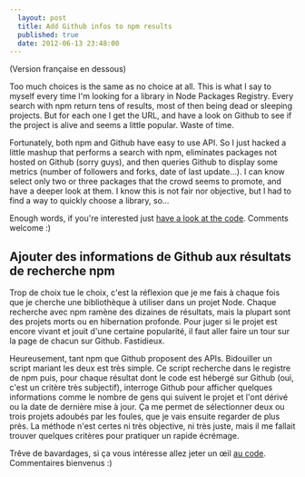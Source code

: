 ```yaml
---
  layout: post
  title: Add Github infos to npm results
  published: true
  date: 2012-06-13 23:48:00
---
```


(Version française en dessous)

Too much choices is the same as no choice at all. This is what I say to myself every time I'm looking for a library in Node Packages Registry. Every search with npm return tens of results, most of then being dead or sleeping projects. But for each one I get the URL, and have a look on Github to see if the project is alive and seems a little popular. Waste of time.

Fortunately, both npm and Github have easy to use API. So I just hacked a little mashup that performs a search with npm, eliminates packages not hosted on Github (sorry guys), and then queries Github to display some metrics (number of followers and forks, date of last update…). I can know select only two or three packages that the crowd seems to promote, and have a deeper look at them. I know this is not fair nor objective, but I had to find a way to quickly choose a library, so… 

Enough words, if you're interested just [have a look at the code][code]. Comments welcome :)

## Ajouter des informations de Github aux résultats de recherche npm

Trop de choix tue le choix, c'est la réflexion que je me fais à chaque fois que je cherche une bibliothèque à utiliser dans un projet Node. Chaque recherche avec npm ramène des dizaines de résultats, mais la plupart sont des projets morts ou en hibernation profonde. Pour juger si le projet est encore vivant et jouit d'une certaine popularité, il faut aller faire un tour sur la page de chacun sur Github. Fastidieux.

Heureusement, tant npm que Github proposent des APIs. Bidouiller un script mariant les deux est très simple. Ce script recherche dans le registre de npm puis, pour chaque résultat dont le code est hébergé sur Github (oui, c'est un critère très subjectif), interroge Github pour afficher quelques informations comme le nombre de gens qui suivent le projet et l'ont dérivé ou la date de dernière mise à jour. Ça me permet de sélectionner deux ou trois projets adoubés par les foules, que je vais ensuite regarder de plus près. La méthode n'est certes ni très objective, ni très juste, mais il me fallait trouver quelques critères pour pratiquer un rapide écrémage.

Trêve de bavardages, si ça vous intéresse allez jeter un œil [au code][code]. Commentaires bienvenus :)

[code]: https://github.com/clochix/Config/blob/master/bin/snpg
